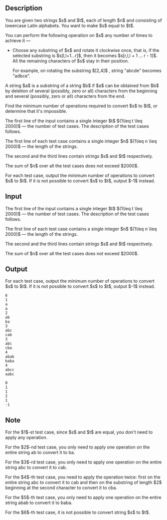 ## Description

<div><p>You are given two strings $s$ and $t$, each of length $n$ and consisting of lowercase Latin alphabets. You want to make $s$ equal to $t$. </p><p>You can perform the following operation on $s$ any number of times to achieve it&nbsp;— </p><ul> <li> Choose any substring of $s$ and rotate it clockwise once, that is, if the selected substring is $s[l,l+1...r]$, then it becomes $s[r,l,l + 1 ... r - 1]$. All the remaining characters of $s$ stay in their position. <p>For example, on rotating the substring $[2,4]$ , string "<span class="tex-font-style-tt">abcde</span>" becomes "<span class="tex-font-style-tt">adbce</span>". </p></li></ul><p>A string $a$ is a substring of a string $b$ if $a$ can be obtained from $b$ by deletion of several (possibly, zero or all) characters from the beginning and several (possibly, zero or all) characters from the end.</p><p>Find the minimum number of operations required to convert $s$ to $t$, or determine that it's impossible.</p></div><div class="input-specification"><p>The first line of the input contains a single integer $t$ $(1\leq t \leq 2000)$&nbsp;— the number of test cases. The description of the test cases follows.</p><p>The first line of each test case contains a single integer $n$ $(1\leq n \leq 2000)$&nbsp;— the length of the strings. </p><p>The second and the third lines contain strings $s$ and $t$ respectively.</p><p>The sum of $n$ over all the test cases does not exceed $2000$.</p></div><div class="output-specification"><p>For each test case, output the minimum number of operations to convert $s$ to $t$. If it is not possible to convert $s$ to $t$, output $-1$ instead.</p></div>

## Input

<p>The first line of the input contains a single integer $t$ $(1\leq t \leq 2000)$&nbsp;— the number of test cases. The description of the test cases follows.</p><p>The first line of each test case contains a single integer $n$ $(1\leq n \leq 2000)$&nbsp;— the length of the strings. </p><p>The second and the third lines contain strings $s$ and $t$ respectively.</p><p>The sum of $n$ over all the test cases does not exceed $2000$.</p>

## Output

<p>For each test case, output the minimum number of operations to convert $s$ to $t$. If it is not possible to convert $s$ to $t$, output $-1$ instead.</p>





```input1
6
1
a
a
2
ab
ba
3
abc
cab
3
abc
cba
4
abab
baba
4
abcc
aabc
```




```output1
0
1
1
2
1
-1
```



## Note

<p>For the $1$-st test case, since $s$ and $t$ are equal, you don't need to apply any operation.</p><p>For the $2$-nd test case, you only need to apply one operation on the entire string <span class="tex-font-style-tt">ab</span> to convert it to <span class="tex-font-style-tt">ba</span>.</p><p>For the $3$-rd test case, you only need to apply one operation on the entire string <span class="tex-font-style-tt">abc</span> to convert it to <span class="tex-font-style-tt">cab</span>.</p><p>For the $4$-th test case, you need to apply the operation twice: first on the entire string <span class="tex-font-style-tt">abc</span> to convert it to <span class="tex-font-style-tt">cab</span> and then on the substring of length $2$ beginning at the second character to convert it to <span class="tex-font-style-tt">cba</span>.</p><p>For the $5$-th test case, you only need to apply one operation on the entire string <span class="tex-font-style-tt">abab</span> to convert it to <span class="tex-font-style-tt">baba</span>.</p><p>For the $6$-th test case, it is not possible to convert string $s$ to $t$.</p>
